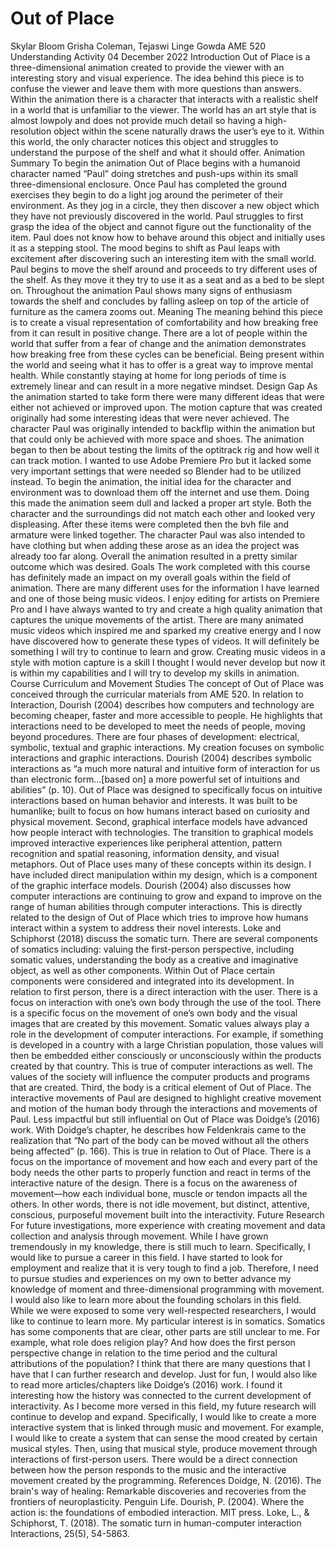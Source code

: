 # Out of Place
Skylar Bloom
Grisha Coleman, Tejaswi Linge Gowda
AME 520 Understanding Activity
04 December 2022
Introduction
        	Out of Place is a three-dimensional animation created to provide the viewer with an interesting story and visual experience. The idea behind this piece is to confuse the viewer and leave them with more questions than answers. Within the animation there is a character that interacts with a realistic shelf in a world that is unfamiliar to the viewer. The world has an art style that is almost lowpoly and does not provide much detail so having a high-resolution object within the scene naturally draws the user’s eye to it. Within this world, the only character notices this object and struggles to understand the purpose of the shelf and what it should offer. 
Animation Summary
        	To begin the animation Out of Place begins with a humanoid character named “Paul” doing stretches and push-ups within its small three-dimensional enclosure. Once Paul has completed the ground exercises they begin to do a light jog around the perimeter of their environment. As they jog in a circle, they then discover a new object which they have not previously discovered in the world. Paul struggles to first grasp the idea of the object and cannot figure out the functionality of the item. Paul does not know how to behave around this object and initially uses it as a stepping stool. The mood begins to shift as Paul leaps with excitement after discovering such an interesting item with the small world. Paul begins to move the shelf around and proceeds to try different uses of the shelf. As they move it they try to use it as a seat and as a bed to be slept on. Throughout the animation Paul shows many signs of enthusiasm towards the shelf and concludes by falling asleep on top of the article of furniture as the camera zooms out.
Meaning
        	The meaning behind this piece is to create a visual representation of comfortability and how breaking free from it can result in positive change. There are a lot of people within the world that suffer from a fear of change and the animation demonstrates how breaking free from these cycles can be beneficial. Being present within the world and seeing what it has to offer is a great way to improve mental health. While constantly staying at home for long periods of time is extremely linear and can result in a more negative mindset.
Design Gap
        	As the animation started to take form there were many different ideas that were either not achieved or improved upon. The motion capture that was created originally had some interesting ideas that were never achieved. The character Paul was originally intended to backflip within the animation but that could only be achieved with more space and shoes. The animation began to then be about testing the limits of the optitrack rig and how well it can track motion. I wanted to use Adobe Premiere Pro but it lacked some very important settings that were needed so Blender had to be utilized instead. To begin the animation, the initial idea for the character and environment was to download them off the internet and use them. Doing this made the animation seem dull and lacked a proper art style. Both the character and the surroundings did not match each other and looked very displeasing. After these items were completed then the bvh file and armature were linked together. The character Paul was also intended to have clothing but when adding these arose as an idea the project was already too far along. Overall the animation resulted in a pretty similar outcome which was desired. 
Goals
        	The work completed with this course has definitely made an impact on my overall goals within the field of animation. There are many different uses for the information I have learned and one of those being music videos. I enjoy editing for artists on Premiere Pro and I have always wanted to try and create a high quality animation that captures the unique movements of the artist. There are many animated music videos which inspired me and sparked my creative energy and I now have discovered how to generate these types of videos. It will definitely be something I will try to continue to learn and grow. Creating music videos in a style with motion capture is a skill I thought I would never develop but now it is within my capabilities and I will try to develop my skills in animation. 
Course Curriculum and Movement Studies
        	The concept of Out of Place was conceived through the curricular materials from AME 520. In relation to Interaction, Dourish (2004) describes how computers and technology are becoming cheaper, faster and more accessible to people. He highlights that interactions need to be developed to meet the needs of people, moving beyond procedures. There are four phases of development: electrical, symbolic, textual and graphic interactions. My creation focuses on symbolic interactions and graphic interactions. Dourish (2004) describes symbolic interactions as “a much more natural and intuitive form of interaction for us than electronic form…[based on] a more powerful set of intuitions and abilities” (p. 10). Out of Place was designed to specifically focus on intuitive interactions based on human behavior and interests. It was built to be humanlike; built to focus on how humans interact based on curiosity and physical movement. Second, graphical interface models have advanced how people interact with technologies. The transition to graphical models improved interactive experiences like peripheral attention, pattern recognition and spatial reasoning, information density, and visual metaphors. Out of Place uses many of these concepts within its design. I have included direct manipulation within my design, which is a component of the graphic interface models. Dourish (2004) also discusses how computer interactions are continuing to grow and expand to improve on the range of human abilities through computer interactions. This is directly related to the design of Out of Place which tries to improve how humans interact within a system to address their novel interests.
        	Loke and Schiphorst (2018) discuss the somatic turn. There are several components of somatics including: valuing the first-person perspective, including somatic values, understanding the body as a creative and imaginative object, as well as other components. Within Out of Place certain components were considered and integrated into its development. In relation to first person, there is a direct interaction with the user. There is a focus on interaction with one’s own body through the use of the tool. There is a specific focus on the movement of one’s own body and the visual images that are created by this movement. Somatic values always play a role in the development of computer interactions. For example, if something is developed in a country with a large Christian population, those values will then be embedded either consciously or unconsciously within the products created by that country. This is true of computer interactions as well. The values of the society will influence the computer products and programs that are created. Third, the body is a critical element of Out of Place. The interactive movements of Paul are designed to highlight creative movement and motion of the human body through the interactions and movements of Paul.
        	Less impactful but still influential on Out of Place was Doidge’s (2016) work. With Doidge’s chapter, he describes how Feldenkrais came to the realization that “No part of the body can be moved without all the others being affected” (p. 166). This is true in relation to Out of Place. There is a focus on the importance of movement and how each and every part of the body needs the other parts to properly function and react in terms of the interactive nature of the design. There is a focus on the awareness of movement—how each individual bone, muscle or tendon impacts all the others. In other words, there is not idle movement, but distinct, attentive, conscious, purposeful movement built into the interactivity.
Future Research
        	For future investigations, more experience with creating movement and data collection and analysis through movement. While I have grown tremendously in my knowledge, there is still much to learn. Specifically, I would like to pursue a career in this field. I have started to look for employment and realize that it is very tough to find a job. Therefore, I need to pursue studies and experiences on my own to better advance my knowledge of moment and three-dimensional programming with movement.
        	I would also like to learn more about the founding scholars in this field. While we were exposed to some very well-respected researchers, I would like to continue to learn more. My particular interest is in somatics. Somatics has some components that are clear, other parts are still unclear to me. For example, what role does religion play? And how does the first person perspective change in relation to the time period and the cultural attributions of the population? I think that there are many questions that I have that I can further research and develop. Just for fun, I would also like to read more articles/chapters like Doidge’s (2016) work. I found it interesting how the history was connected to the current development of interactivity.
        	As I become more versed in this field, my future research will continue to develop and expand. Specifically, I would like to create a more interactive system that is linked through music and movement. For example, I would like to create a system that can sense the mood created by certain musical styles. Then, using that musical style, produce movement through interactions of first-person users. There would be a direct connection between how the person responds to the music and the interactive movement created by the programming.
References
Doidge, N. (2016). The brain's way of healing: Remarkable discoveries and recoveries from the frontiers of neuroplasticity. Penguin Life.
Dourish, P. (2004). Where the action is: the foundations of embodied interaction. MIT press.
Loke, L., & Schiphorst, T. (2018). The somatic turn in human-computer interaction Interactions, 25(5), 54-5863.
